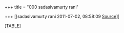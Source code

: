 +++
title = "000 sadasivamurty rani"

+++
[[sadasivamurty rani	2011-07-02, 08:58:09 [Source](https://groups.google.com/g/bvparishat/c/CEP7iGtDTCs)]]



[TABLE]

